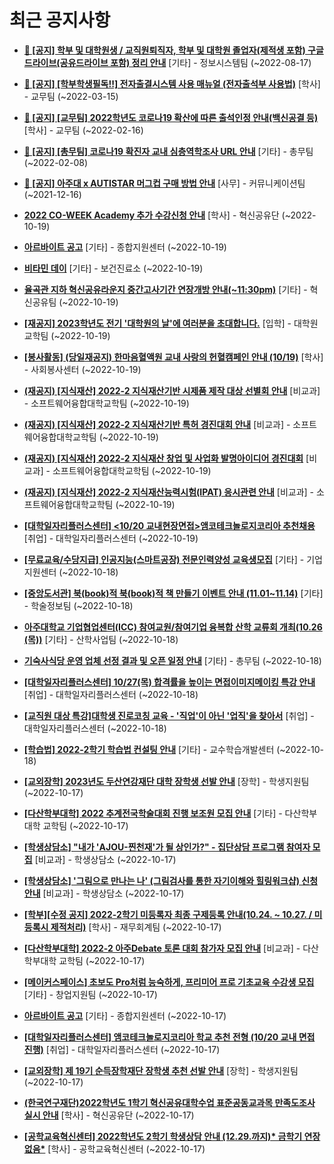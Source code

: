 # 최근 공지사항

* **[📌 [공지] 학부 및 대학원생 / 교직원퇴직자, 학부 및 대학원 졸업자(제적생 포함) 구글드라이브(공유드라이브 포함) 정리 안내](http://ajou.ac.kr/kr/ajou/notice.do?mode=view&amp;articleNo=202858&amp;article.offset=0&amp;articleLimit=30)**
 [기타] - 정보시스템팀 (~2022-08-17)

* **[📌 [공지] [학부학생필독!!] 전자출결시스템 사용 매뉴얼 (전자출석부 사용법)](http://ajou.ac.kr/kr/ajou/notice.do?mode=view&amp;articleNo=192571&amp;article.offset=0&amp;articleLimit=30)**
 [학사] - 교무팀 (~2022-03-15)

* **[📌 [공지] [교무팀] 2022학년도 코로나19 확산에 따른 출석인정 안내(백신공결 등)](http://ajou.ac.kr/kr/ajou/notice.do?mode=view&amp;articleNo=180913&amp;article.offset=0&amp;articleLimit=30)**
 [학사] - 교무팀 (~2022-02-16)

* **[📌 [공지] [총무팀] 코로나19 확진자 교내 심층역학조사 URL 안내](http://ajou.ac.kr/kr/ajou/notice.do?mode=view&amp;articleNo=180493&amp;article.offset=0&amp;articleLimit=30)**
 [기타] - 총무팀 (~2022-02-08)

* **[📌 [공지] 아주대 x AUTISTAR 머그컵 구매 방법 안내](http://ajou.ac.kr/kr/ajou/notice.do?mode=view&amp;articleNo=147976&amp;article.offset=0&amp;articleLimit=30)**
 [사무] - 커뮤니케이션팀 (~2021-12-16)

* **[2022 CO-WEEK Academy 추가 수강신청 안내](http://ajou.ac.kr/kr/ajou/notice.do?mode=view&amp;articleNo=205213&amp;article.offset=0&amp;articleLimit=30)**
 [학사] - 혁신공유단 (~2022-10-19)

* **[아르바이트 공고](http://ajou.ac.kr/kr/ajou/notice.do?mode=view&amp;articleNo=205212&amp;article.offset=0&amp;articleLimit=30)**
 [기타] - 종합지원센터 (~2022-10-19)

* **[비타민 데이](http://ajou.ac.kr/kr/ajou/notice.do?mode=view&amp;articleNo=205209&amp;article.offset=0&amp;articleLimit=30)**
 [기타] - 보건진료소 (~2022-10-19)

* **[율곡관 지하 혁신공유라운지 중간고사기간 연장개방 안내(~11:30pm)](http://ajou.ac.kr/kr/ajou/notice.do?mode=view&amp;articleNo=205207&amp;article.offset=0&amp;articleLimit=30)**
 [기타] - 혁신공유팀 (~2022-10-19)

* **[[재공지] 2023학년도 전기 &#x27;대학원의 날&#x27;에 여러분을 초대합니다.](http://ajou.ac.kr/kr/ajou/notice.do?mode=view&amp;articleNo=205206&amp;article.offset=0&amp;articleLimit=30)**
 [입학] - 대학원교학팀 (~2022-10-19)

* **[[봉사활동] (당일재공지) 한마음혈액원 교내 사랑의 헌혈캠페인 안내 (10/19)](http://ajou.ac.kr/kr/ajou/notice.do?mode=view&amp;articleNo=205205&amp;article.offset=0&amp;articleLimit=30)**
 [학사] - 사회봉사센터 (~2022-10-19)

* **[(재공지) [지식재산] 2022-2 지식재산기반 시제품 제작 대상 선별회 안내](http://ajou.ac.kr/kr/ajou/notice.do?mode=view&amp;articleNo=205203&amp;article.offset=0&amp;articleLimit=30)**
 [비교과] - 소프트웨어융합대학교학팀 (~2022-10-19)

* **[(재공지) [지식재산] 2022-2 지식재산기반 특허 경진대회 안내](http://ajou.ac.kr/kr/ajou/notice.do?mode=view&amp;articleNo=205202&amp;article.offset=0&amp;articleLimit=30)**
 [비교과] - 소프트웨어융합대학교학팀 (~2022-10-19)

* **[(재공지) [지식재산] 2022-2 지식재산 창업 및 사업화 발명아이디어 경진대회](http://ajou.ac.kr/kr/ajou/notice.do?mode=view&amp;articleNo=205199&amp;article.offset=0&amp;articleLimit=30)**
 [비교과] - 소프트웨어융합대학교학팀 (~2022-10-19)

* **[(재공지) [지식재산] 2022-2 지식재산능력시험(IPAT) 응시관련 안내](http://ajou.ac.kr/kr/ajou/notice.do?mode=view&amp;articleNo=205198&amp;article.offset=0&amp;articleLimit=30)**
 [비교과] - 소프트웨어융합대학교학팀 (~2022-10-19)

* **[[대학일자리플러스센터] &lt;10/20 교내현장면접&gt;앰코테크놀로지코리아 추천채용](http://ajou.ac.kr/kr/ajou/notice.do?mode=view&amp;articleNo=205194&amp;article.offset=0&amp;articleLimit=30)**
 [취업] - 대학일자리플러스센터 (~2022-10-19)

* **[[무료교육/수당지급] 인공지능(스마트공장) 전문인력양성 교육생모집](http://ajou.ac.kr/kr/ajou/notice.do?mode=view&amp;articleNo=205187&amp;article.offset=0&amp;articleLimit=30)**
 [기타] - 기업지원센터 (~2022-10-18)

* **[[중앙도서관] 북(book)적 북(book)적 책 만들기 이벤트 안내 (11.01~11.14)](http://ajou.ac.kr/kr/ajou/notice.do?mode=view&amp;articleNo=205183&amp;article.offset=0&amp;articleLimit=30)**
 [기타] - 학술정보팀 (~2022-10-18)

* **[아주대학교 기업협업센터(ICC) 참여교원/참여기업 융복합 산학 교류회 개최(10.26 (목))](http://ajou.ac.kr/kr/ajou/notice.do?mode=view&amp;articleNo=205179&amp;article.offset=0&amp;articleLimit=30)**
 [기타] - 산학사업팀 (~2022-10-18)

* **[기숙사식당 운영 업체 선정 결과 및 오픈 일정 안내](http://ajou.ac.kr/kr/ajou/notice.do?mode=view&amp;articleNo=205176&amp;article.offset=0&amp;articleLimit=30)**
 [기타] - 총무팀 (~2022-10-18)

* **[[대학일자리플러스센터] 10/27(목) 합격률을 높이는 면접이미지메이킹 특강 안내](http://ajou.ac.kr/kr/ajou/notice.do?mode=view&amp;articleNo=205174&amp;article.offset=0&amp;articleLimit=30)**
 [취업] - 대학일자리플러스센터 (~2022-10-18)

* **[[교직원 대상 특강]대학생 진로코칭 교육 - &#x27;직업&#x27;이 아닌 &#x27;업직&#x27;을 찾아서](http://ajou.ac.kr/kr/ajou/notice.do?mode=view&amp;articleNo=205173&amp;article.offset=0&amp;articleLimit=30)**
 [취업] - 대학일자리플러스센터 (~2022-10-18)

* **[[학습법] 2022-2학기 학습법 컨설팅 안내](http://ajou.ac.kr/kr/ajou/notice.do?mode=view&amp;articleNo=205153&amp;article.offset=0&amp;articleLimit=30)**
 [기타] - 교수학습개발센터 (~2022-10-18)

* **[[교외장학] 2023년도 두산연강재단 대학 장학생 선발 안내](http://ajou.ac.kr/kr/ajou/notice.do?mode=view&amp;articleNo=205140&amp;article.offset=0&amp;articleLimit=30)**
 [장학] - 학생지원팀 (~2022-10-17)

* **[[다산학부대학] 2022 추계전국학술대회 진행 보조원 모집 안내](http://ajou.ac.kr/kr/ajou/notice.do?mode=view&amp;articleNo=205139&amp;article.offset=0&amp;articleLimit=30)**
 [기타] - 다산학부대학 교학팀 (~2022-10-17)

* **[[학생상담소] &quot;내가 &#x27;AJOU-찐천재&#x27;가 될 상인가?&quot; - 집단상담 프로그램 참여자 모집](http://ajou.ac.kr/kr/ajou/notice.do?mode=view&amp;articleNo=205138&amp;article.offset=0&amp;articleLimit=30)**
 [비교과] - 학생상담소 (~2022-10-17)

* **[[학생상담소] &#x27;그림으로 만나는 나&#x27; (그림검사를 통한 자기이해와 힐링워크샵) 신청 안내](http://ajou.ac.kr/kr/ajou/notice.do?mode=view&amp;articleNo=205135&amp;article.offset=0&amp;articleLimit=30)**
 [비교과] - 학생상담소 (~2022-10-17)

* **[[학부][수정 공지] 2022-2학기 미등록자 최종 구제등록 안내(10.24. ~ 10.27. / 미등록시 제적처리)](http://ajou.ac.kr/kr/ajou/notice.do?mode=view&amp;articleNo=205132&amp;article.offset=0&amp;articleLimit=30)**
 [학사] - 재무회계팀 (~2022-10-17)

* **[[다산학부대학] 2022-2 아주Debate 토론 대회 참가자 모집 안내](http://ajou.ac.kr/kr/ajou/notice.do?mode=view&amp;articleNo=205131&amp;article.offset=0&amp;articleLimit=30)**
 [비교과] - 다산학부대학 교학팀 (~2022-10-17)

* **[[메이커스페이스] 초보도 Pro처럼 능숙하게, 프리미어 프로 기초교육 수강생 모집](http://ajou.ac.kr/kr/ajou/notice.do?mode=view&amp;articleNo=205130&amp;article.offset=0&amp;articleLimit=30)**
 [기타] - 창업지원팀 (~2022-10-17)

* **[아르바이트 공고](http://ajou.ac.kr/kr/ajou/notice.do?mode=view&amp;articleNo=205129&amp;article.offset=0&amp;articleLimit=30)**
 [기타] - 종합지원센터 (~2022-10-17)

* **[[대학일자리플러스센터] 앰코테크놀로지코리아 학교 추천 전형 (10/20 교내 면접 진행)](http://ajou.ac.kr/kr/ajou/notice.do?mode=view&amp;articleNo=205127&amp;article.offset=0&amp;articleLimit=30)**
 [취업] - 대학일자리플러스센터 (~2022-10-17)

* **[[교외장학] 제 19기 순득장학재단 장학생 추천 선발 안내](http://ajou.ac.kr/kr/ajou/notice.do?mode=view&amp;articleNo=205125&amp;article.offset=0&amp;articleLimit=30)**
 [장학] - 학생지원팀 (~2022-10-17)

* **[(한국연구재단)2022학년도 1학기 혁신공유대학수업 표준공동교과목 만족도조사 실시 안내](http://ajou.ac.kr/kr/ajou/notice.do?mode=view&amp;articleNo=205117&amp;article.offset=0&amp;articleLimit=30)**
 [학사] - 혁신공유단 (~2022-10-17)

* **[[공학교육혁신센터] 2022학년도 2학기 학생상담 안내 (12.29.까지)* 금학기 연장 없음*](http://ajou.ac.kr/kr/ajou/notice.do?mode=view&amp;articleNo=205111&amp;article.offset=0&amp;articleLimit=30)**
 [학사] - 공학교육혁신센터 (~2022-10-17)
